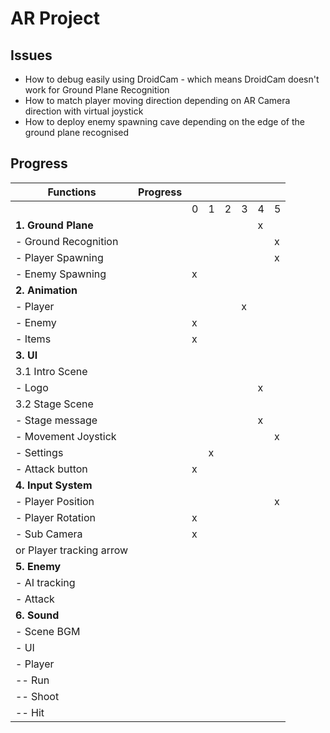# AR Project

## Issues
- How to debug easily using DroidCam - which means DroidCam doesn't work for Ground Plane Recognition
- How to match player moving direction depending on AR Camera direction with virtual joystick
- How to deploy enemy spawning cave depending on the edge of the ground plane recognised
## Progress
|Functions|Progress|||||||
|---|---|---|---|---|---|---|---|
|||0|1|2|3|4|5|
|**1. Ground Plane**||||||x||
|- Ground Recognition|||||||x|
|- Player Spawning|||||||x|
|- Enemy Spawning||x||||||
|**2. Animation**||||||||
|- Player|||||x|||
|- Enemy||x||||||
|- Items||x||||||
|**3. UI**||||||||
|3.1 Intro Scene||||||||
|- Logo||||||x||
|3.2  Stage Scene||||||||
|- Stage message||||||x||
|- Movement Joystick|||||||x|
|- Settings|||x|||||
|- Attack button||x||||||
|**4. Input System**||||||||
|- Player Position|||||||x|
|- Player Rotation||x||||||
|- Sub Camera||x||||||
| or Player tracking arrow||||||||
|**5. Enemy**||||||||
|- AI tracking||||||||
|- Attack||||||||
|**6. Sound**||||||||
|- Scene BGM||||||||
|- UI||||||||
|- Player||||||||
|-- Run||||||||
|-- Shoot||||||||
|-- Hit||||||||

